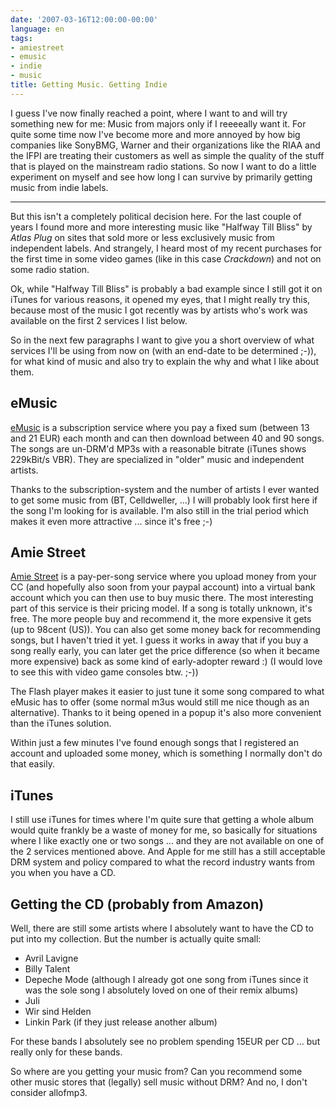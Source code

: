 ```yaml
---
date: '2007-03-16T12:00:00-00:00'
language: en
tags:
- amiestreet
- emusic
- indie
- music
title: Getting Music. Getting Indie
---
```



I guess I've now finally reached a point, where I want to and will try something new for me: Music from majors only if I reeeeally want it. For quite some time now I've become more and more annoyed by how big companies like SonyBMG, Warner and their organizations like the RIAA and the IFPI are treating their customers as well as simple the quality of the stuff that is played on the mainstream radio stations. So now I want to do a little experiment on myself and see how long I can survive by primarily getting music from indie labels. 


-------------------------------


But this isn't a completely political decision here. For the last couple of years I found more and more interesting music like "Halfway Till Bliss" by _Atlas Plug_ on sites that sold more or less exclusively music from independent labels. And strangely, I heard most of my recent purchases for the first time in some video games (like in this case _Crackdown_) and not on some radio station.

Ok, while "Halfway Till Bliss" is probably a bad example since I still got it on iTunes for various reasons, it opened my eyes, that I might really try this, because most of the music I got recently was by artists who's work was available on the first 2 services I list below.

So in the next few paragraphs I want to give you a short overview of what services I'll be using from now on (with an end-date to be determined ;-)), for what kind of music and also try to explain the why and what I like about them.

## eMusic

[eMusic](http://emusic.com) is a subscription service where you pay a fixed sum (between 13 and 21 EUR) each month and can then download between 40 and 90 songs. The songs are un-DRM'd MP3s with a reasonable bitrate (iTunes shows 229kBit/s VBR). They are specialized in "older" music and independent artists. 

Thanks to the subscription-system and the number of artists I ever wanted to get some music from (BT, Celldweller, ...) I will probably look first here if the song I'm looking for is available. I'm also still in the trial period which makes it even more attractive ... since it's free ;-)

## Amie Street

[Amie Street](http://amiestreet.com) is a pay-per-song service where you upload money from your CC (and hopefully also soon from your paypal account) into a virtual bank account which you can then use to buy music there. The most interesting part of this service is their pricing model. If a song is totally unknown, it's free. The more people buy and recommend it, the more expensive it gets (up to 98cent (US)). You can also get some money back for recommending songs, but I haven't tried it yet. I guess it works in away that if you buy a song really early, you can later get the price difference (so when it became more expensive) back as some kind of early-adopter reward :) (I would love to see this with video game consoles btw. ;-))

The Flash player makes it easier to just tune it some song compared to what eMusic has to offer (some normal m3us would still me nice though as an alternative). Thanks to it being opened in a popup it's also more convenient than the iTunes solution.

Within just a few minutes I've found enough songs that I registered an account and uploaded some money, which is something I normally don't do that easily.

## iTunes

I still use iTunes for times where I'm quite sure that getting a whole album would quite frankly be a waste of money for me, so basically for situations where I like exactly one or two songs ... and they are not available on one of the 2 services mentioned above. And Apple for me still has a still acceptable DRM system and policy compared to what the record industry wants from you when you have a CD.

## Getting the CD (probably from Amazon)

Well, there are still some artists where I absolutely want to have the CD to put into my collection. But the number is actually quite small:

* Avril Lavigne
* Billy Talent
* Depeche Mode (although I already got one song from iTunes since it was the sole song I absolutely loved on one of their remix albums)
* Juli
* Wir sind Helden
* Linkin Park (if they just release another album)

For these bands I absolutely see no problem spending 15EUR per CD ... but really only for these bands. 

So where are you getting your music from? Can you recommend some other music stores that (legally) sell music without DRM? And no, I don't consider allofmp3.